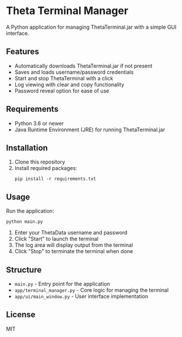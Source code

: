 # Theta Terminal Manager

A Python application for managing ThetaTerminal.jar with a simple GUI interface.

## Features

- Automatically downloads ThetaTerminal.jar if not present
- Saves and loads username/password credentials
- Start and stop ThetaTerminal with a click
- Log viewing with clear and copy functionality
- Password reveal option for ease of use

## Requirements

- Python 3.6 or newer
- Java Runtime Environment (JRE) for running ThetaTerminal.jar

## Installation

1. Clone this repository
2. Install required packages:
   ```
   pip install -r requirements.txt
   ```

## Usage

Run the application:
```
python main.py
```

1. Enter your ThetaData username and password
2. Click "Start" to launch the terminal
3. The log area will display output from the terminal
4. Click "Stop" to terminate the terminal when done

## Structure

- `main.py` - Entry point for the application
- `app/terminal_manager.py` - Core logic for managing the terminal
- `app/ui/main_window.py` - User interface implementation

## License

MIT 